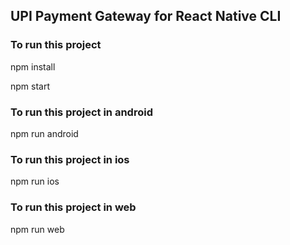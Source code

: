## UPI Payment Gateway for React Native CLI

### To run this project
npm install

npm start

### To run this project in android
npm run android

### To run this project in ios
npm run ios

### To run this project in web
npm run web

